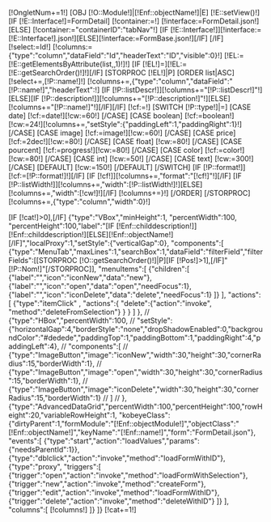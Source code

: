 [!OngletNum+=1!]
[OBJ [!O::Module!]|[!Enf::objectName!]|E]
[!E::setView()!]
[IF [!E::Interface!]=FormDetail]
	[!container:=!]
	[!interface:=FormDetail.json!]
[ELSE]
	[!container:="containerID":"tabNav"!]
	[IF [!E::Interface!]][!interface:=[!E::Interface!].json!][ELSE][!interface:=FormBase.json!][/IF]
[/IF]
[!select:=Id!]
[!columns:={"type":"column","dataField":"Id","headerText":"ID","visible":0}!]
[!EL:=[!E::getElementsByAttribute(list,,1)!]!]
[IF [!EL!]=][!EL:=[!E::getSearchOrder()!]!][/IF]
[STORPROC [!EL!]|P]
	[ORDER list|ASC]
		[!select+=,[!P::name!]!]
		[!columns+=,{"type":"column","dataField":"[!P::name!]","headerText":!]
		[IF [!P::listDescr!]][!columns+="[!P::listDescr!]"!][ELSE][IF [!P::description!]][!columns+="[!P::description!]"!][ELSE][!columns+="[!P::name!]"!][/IF][/IF]
		[!cf:=!]
		[SWITCH [!P::type!]|=]
			[CASE date]
				[!cf:=date!][!cw:=60!]
			[/CASE]
			[CASE boolean]
				[!cf:=boolean!][!cw:=24!][!columns+=,"setStyle":{"paddingLeft":1,"paddingRight":1}!]
			[/CASE]
			[CASE image]
				[!cf:=image!][!cw:=60!]
			[/CASE]
			[CASE price]
				[!cf:=2dec!][!cw:=80!]
			[/CASE]
			[CASE float]
				[!cw:=80!]
			[/CASE]
			[CASE pourcent]
				[!cf:=progress!][!cw:=80!]
			[/CASE]
			[CASE color]
				[!cf:=color!][!cw:=80!]
			[/CASE]
			[CASE int]
				[!cw:=50!]
			[/CASE]
			[CASE text]
				[!cw:=300!]
			[/CASE]
			[DEFAULT]
				[!cw:=150!]
			[/DEFAULT]
		[/SWITCH]
		[IF [!P::format!]][!cf:=[!P::format!]!][/IF]
		[IF [!cf!]][!columns+=,"format":"[!cf!]"!][/IF]
		[IF [!P::listWidth!]][!columns+=,"width":[!P::listWidth!]!][ELSE][!columns+=,"width":[!cw!]!][/IF]
		[!columns+=}!]
	[/ORDER]
[/STORPROC]
[!columns+=,{"type":"column","width":0}!]


[IF [!cat!]>0],[/IF]
{"type":"VBox","minHeight":1, "percentWidth":100, "percentHeight":100,"label":"[IF [!Enf::childdescription!]][!Enf::childdescription!][ELSE][!Enf::objectName!][/IF]","localProxy":1,"setStyle":{"verticalGap":0},
"components":[
	{"type":"MenuTab","maxLines":1,"searchBox":1,"dataField":"filterField","filterFields":[[STORPROC [!O::getSearchOrder()!]|P][IF [!Pos!]>1],[/IF]"[!P::Nom!]"[/STORPROC]],
		"menuItems":[
			{"children":[
				{"label":"","icon":"iconNew","data":"new"},
				{"label":"","icon":"open","data":"open","needFocus":1},
				{"label":"","icon":"iconDelete","data":"delete","needFocus":1}
			]}
		],
		"actions":[
			{"type":"itemClick"
				, "actions":{
					"delete":{"action":"invoke", "method":"deleteFromSelection"}
				}
			}
		]
	},
//	{"type":"HBox","percentWidth":100,
//		"setStyle":{"horizontalGap":4,"borderStyle":"none","dropShadowEnabled":0,"backgroundColor":"#dedede","paddingTop":1,"paddingBottom":1,"paddingRight":4,"paddingLeft":4},
//		"components":[
//			{"type":"ImageButton","image":"iconNew","width":30,"height":30,"cornerRadius":15,"borderWidth":1},
//			{"type":"ImageButton","image":"open","width":30,"height":30,"cornerRadius":15,"borderWidth":1},
//			{"type":"ImageButton","image":"iconDelete","width":30,"height":30,"cornerRadius":15,"borderWidth":1}
//		]
//	},
	{"type":"AdvancedDataGrid","percentWidth":100,"percentHeight":100,"rowHeight":20,"variableRowHeight":1,
	"kobeyeClass":{"dirtyParent":1,"formModule":"[!Enf::objectModule!]","objectClass":"[!Enf::objectName!]","keyName":"[!Enf::name!]","form":"FormDetail.json"},
	"events":[
		{"type":"start","action":"loadValues","params":{"needsParentId":1}},
		{"type":"dblclick","action":"invoke","method":"loadFormWithID"},
		{"type":"proxy", "triggers":[
			{"trigger":"open","action":"invoke","method":"loadFormWithSelection"},
			{"trigger":"new","action":"invoke","method":"createForm"},
			{"trigger":"edit","action":"invoke","method":"loadFormWithID"},
			{"trigger":"delete","action":"invoke","method":"deleteWithID"}
		]}
	],
	"columns":[
		[!columns!]
	]}
]}
[!cat+=1!]